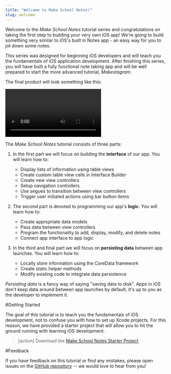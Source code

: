 ```yaml
---
title: "Welcome to Make School Notes!"
slug: welcome
---
```


Welcome to the *Make School Notes* tutorial series and congratulations on taking the first step to building your very own iOS app! We're going to build something very similar to iOS's built in Notes app - an easy way for you to jot down some notes.

This series was designed for beginning iOS developers and will teach you the fundamentals of iOS application development. After finishing this series, you will have built a fully functional note taking app and will be well prepared to start the more advanced tutorial, *Makestagram*.

The final product will look something like this:

![ms-video](https://s3.amazonaws.com/mgwu-misc/Make+School+Notes/P13-complete.mov)

The *Make School Notes* tutorial consists of three parts:

1. In the first part we will focus on building the **interface** of our app. You will learn how to:
	* Display lists of information using table views
	* Create custom table view cells in Interface Builder
	* Create new view controllers
	* Setup navigation controllers
	* Use segues to transition between view controllers
	* Trigger user initiated actions using bar button items

2. The second part is devoted to programming our app's **logic**. You will learn how to:
	* Create appropriate data models
	* Pass data between view controllers
	* Program the functionality to add, display, modify, and delete notes
	* Connect app interface to app logic

3. In the third and final part we will focus on **persisting data** between app launches. You will learn how to:
	* Locally store information using the CoreData framework
	* Create static helper methods
	* Modify existing code to integrate data persistence

*Persisting data* is a fancy way of saying "saving data to disk". Apps in iOS don't keep data around between app launches by default, it's up to you as the developer to implement it.

#Getting Started

The goal of this tutorial is to teach you the fundamentals of iOS development, not to confuse you with how to set up Xcode projects. For this reason, we have provided a starter project that will allow you to hit the ground running with learning iOS development.

> [action]
Download the [Make School Notes Starter Project](https://github.com/MakeSchool-Tutorials/MakeSchoolNotes-Swift-V2-Starter/archive/master.zip)

#Feedback

If you have feedback on this tutorial or find any mistakes, please open issues on the [GitHub repository](https://github.com/orcudy/MakeSchoolNotesTutorial) -- we would love to hear from you!
